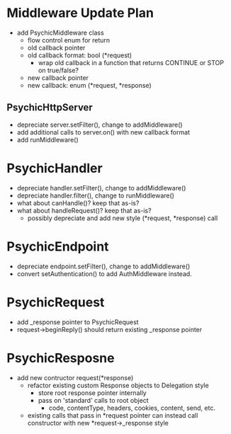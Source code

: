 # Middleware Update Plan

* add PsychicMiddleware class
  * flow control enum for return
  * old callback pointer
  * old callback format: bool (*request)
    * wrap old callback in a function that returns CONTINUE or STOP on true/false?
  * new callback pointer
  * new callback: enum (*request, *response)


## PsychicHttpServer

* depreciate server.setFilter(), change to addMiddleware()
* add additional calls to server.on() with new callback format
* add runMiddleware()

# PsychicHandler

* depreciate handler.setFilter(), change to addMiddleware()
* depreciate handler.filter(), change to runMiddleware()
* what about canHandle()?  keep that as-is?
* what about handleRequest()? keep that as-is?
  * possibly depreciate and add new style (*request, *response) call

# PsychicEndpoint

* depreciate endpoint.setFilter(), change to addMiddleware()
* convert setAuthentication() to add AuthMiddleware instead.

# PsychicRequest

* add _response pointer to PsychicRequest
* request->beginReply() should return existing _response pointer

# PsychicResposne

* add new contructor request(*response)
  * refactor existing custom Response objects to Delegation style
    * store root response pointer internally
    * pass on 'standard' calls to root object
      * code, contentType, headers, cookies, content, send, etc.
  * existing calls that pass in *request pointer can instead call constructor with new *request->_response style